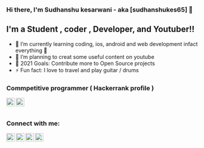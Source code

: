 ### Hi there, I'm Sudhanshu kesarwani  - aka [sudhanshukes65] 👋


## I'm a Student , coder , Developer, and Youtuber!!

- 🌱 I’m currently learning coding, ios, android and web development infact everything 🤣
- 👯 I’m planning to creat some useful content on youtube 
- 🥅 2021 Goals: Contribute more to Open Source projects
- ⚡ Fun fact: I love to travel and play guitar / drums


### Commpetitive programmer ( Hackerrank profile )
[<img align="left" alt="sudhanshukes65 | hackerrank" width="22px" src="https://cdn.jsdelivr.net/npm/simple-icons@3.13.0/icons/hackerrank.svg" />][hackerrank]
[<img align="left" alt="sudhanshukes65 | codeforces" width="22px" src="https://cdn.jsdelivr.net/npm/simple-icons@3.13.0/icons/codeforces.svg" />][codeforces]

<br />
<br />


### Connect with me:


[<img align="left" alt="sudhanshukes65 | YouTube" width="22px" src="https://cdn.jsdelivr.net/npm/simple-icons@v3/icons/youtube.svg" />][youtube]
[<img align="left" alt="sudhanshukes65 | Twitter" width="22px" src="https://cdn.jsdelivr.net/npm/simple-icons@v3/icons/twitter.svg" />][twitter]
[<img align="left" alt="sudhanshukes65 | LinkedIn" width="22px" src="https://cdn.jsdelivr.net/npm/simple-icons@v3/icons/linkedin.svg" />][linkedin]
[<img align="left" alt="sudhanshukes65 | Instagram" width="22px" src="https://cdn.jsdelivr.net/npm/simple-icons@v3/icons/instagram.svg" />][instagram]


<br />

<br />


[twitter]: https://twitter.com/sudhanshukes65
[youtube]: https://www.youtube.com/channel/UC3d3siMKgeYhWNfB9eG71Jw
[instagram]: https://www.instagram.com/sudhanshu_kes
[linkedin]: https://www.linkedin.com/in/sudhanshukesarwani
[hackerrank]:https://www.hackerrank.com/sudhanshukes65
[codeforces]:https://codeforces.com/profile/sudhanshukes
